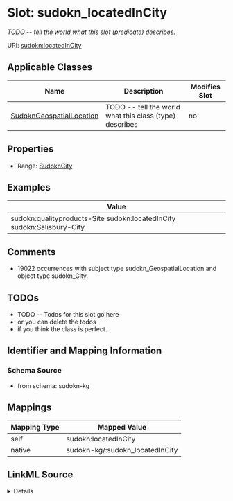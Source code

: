

# Slot: sudokn_locatedInCity


_TODO -- tell the world what this slot (predicate) describes._





URI: [sudokn:locatedInCity](http://asu.edu/semantics/SUDOKN/locatedInCity)



<!-- no inheritance hierarchy -->





## Applicable Classes

| Name | Description | Modifies Slot |
| --- | --- | --- |
| [SudoknGeospatialLocation](../classes/SudoknGeospatialLocation.md) | TODO -- tell the world what this class (type) describes |  no  |







## Properties

* Range: [SudoknCity](../classes/SudoknCity.md)






## Examples

| Value |
| --- |
| sudokn:qualityproducts-Site sudokn:locatedInCity sudokn:Salisbury-City |

## Comments

* 19022 occurrences with subject type sudokn_GeospatialLocation and object type sudokn_City.

## TODOs

* TODO -- Todos for this slot go here
* or you can delete the todos
* if you think the class is perfect.

## Identifier and Mapping Information







### Schema Source


* from schema: sudokn-kg




## Mappings

| Mapping Type | Mapped Value |
| ---  | ---  |
| self | sudokn:locatedInCity |
| native | sudokn-kg/:sudokn_locatedInCity |




## LinkML Source

<details>
```yaml
name: sudokn_locatedInCity
description: TODO -- tell the world what this slot (predicate) describes.
todos:
- TODO -- Todos for this slot go here
- or you can delete the todos
- if you think the class is perfect.
comments:
- 19022 occurrences with subject type sudokn_GeospatialLocation and object type sudokn_City.
examples:
- value: sudokn:qualityproducts-Site sudokn:locatedInCity sudokn:Salisbury-City
from_schema: sudokn-kg
rank: 1000
slot_uri: sudokn:locatedInCity
alias: sudokn_locatedInCity
domain_of:
- sudokn_GeospatialLocation
range: sudokn_City

```
</details>